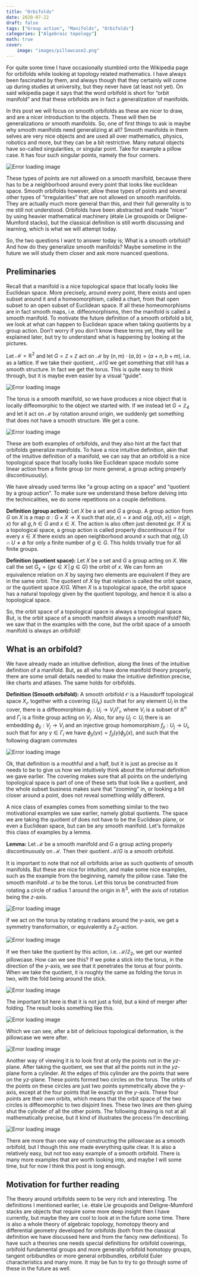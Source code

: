 ```yaml
---
title: "Orbifolds"
date: 2020-07-22
draft: false
tags: ["Group action", "Manifolds", "Orbifolds"]
categories: ["Algebraic topology"]
math: true
cover:
    image: "images/pillowcase2.png"
---
```



For quite some time I have occasionally stumbled onto the Wikipedia page for orbifolds while looking at topology related mathematics. I have always been fascinated by them, and always though that they certainly will come up during studies at university, but they never have (at least not yet). On said wikipedia page it says that the word orbifold is short for “orbit manifold” and that these orbifolds are in fact a generalization of manifolds.

In this post we will focus on smooth orbifolds as these are nicer to draw, and are a nicer introduction to the objects. These will then be generalizations or smooth manifolds. So, one of first things to ask is maybe why smooth manifolds need generalizing at all? Smooth manifolds in them selves are very nice objects and are used all over mathematics, physics, robotics and more, but they can be a bit restrictive. Many natural objects have so-called singularities, or singular point. Take for example a pillow case. It has four such singular points, namely the four corners.

![Error loading image](images/pillowcase_1.png)

These types of points are not allowed on a smooth manifold, because there has to be a neighborhood around every point that looks like euclidean space. Smooth orbifolds however, allow these types of points and several other types of “irregularities” that are not allowed on smooth manifolds. They are actually much more general than this, and their full generality is to me still not understood. Orbifolds have been abstracted and made “nicer” by using heavier mathematical machinery (étale Lie groupoids or Deligne-Mumford stacks), but the classical definition is still worth discussing and learning, which is what we will attempt today.

So, the two questions I want to answer today is; What is a smooth orbifold? And how do they generalize smooth manifolds? Maybe sometime in the future we will study them closer and ask more nuanced questions.

## Preliminaries

Recall that a manifold is a nice topological space that locally looks like Euclidean space. More precisely, around every point, there exists and open subset around it and a homeomorphism, called a chart, from that open subset to an open subset of Euclidean space. If all these homeomorphisms are in fact smooth maps, i.e. diffeomorphisms, then the manifold is called a smooth manifold. To motivate the future definition of a smooth orbifold a bit, we look at what can happen to Euclidean space when taking quotients by a group action. Don’t worry if you don’t know these terms yet, they will be explained later, but try to understand what is happening by looking at the pictures.

Let $\mathcal{M}=\mathbb{R}^2$ and let $G=\mathbb{Z}\times \mathbb{Z}$ act on $\mathcal{M}$ by $(n, m) \cdot (a, b) = (a+n, b+m)$, i.e. as a lattice. If we take their quotient, $\mathcal{M}/G$ we get something that still has a smooth structure. In fact we get the torus. This is quite easy to think through, but it is maybe even easier by a visual “guide”.

![Error loading image](images/torus.png)

The torus is a smooth manifold, so we have produces a nice object that is locally diffeomorphic to the object we started with. If we instead let $G = \mathbb{Z}_4$ and let it act on $\mathcal{M}$ by rotation around origin, we suddenly get something that does not have a smooth structure. We get a cone.

![Error loading image](images/cone.png)

These are both examples of orbifolds, and they also hint at the fact that orbifolds generalize manifolds. To have a nice intuitive definition, akin that of the intuitive definition of a manifold, we can say that an orbifold is a nice topological space that locally looks like Euclidean space modulo some linear action from a finite group (or more general, a group acting properly discontinuously).

We have already used terms like “a group acting on a space” and “quotient by a group action”. To make sure we understand these before delving into the technicalities, we do some repetitions on a couple definitions.

**Definition (group action):** Let $X$ be a set and $G$ a group. A group action from $G$ on $X$ is a map $\alpha : G\times X\rightarrow X$ such that $\alpha (e,x)=x$ and $\alpha (g,\alpha (h,x)) = \alpha (gh,x)$ for all $g,h\in G$ and $x\in X$. The action is also often just denoted $gx$. If $X$ is a topological space, a group action is called properly discontinuous if for every $x\in X$ there exists an open neighborhood around $x$ such that $\alpha (g, U) \cap U \neq \emptyset$ for only a finite number of $g\in G$. This holds trivially true for all finite groups.

**Definition (quotient space):** Let $X$ be a set and $G$ a group acting on $X$. We call the set $G_x = \{ gx\in X \, | \, g\in G\}$ the orbit of $x$. We can form an equivalence relation on $X$ by saying two elements are equivalent if they are in the same orbit. The quotient of $X$ by that relation is called the orbit space, or the quotient space $X/G$. When $X$ is a topological space, the orbit space has a natural topology given by the quotient topology, and hence it is also a topological space.

So, the orbit space of a topological space is always a topological space. But, is the orbit space of a smooth manifold always a smooth manifold? No, we saw that in the examples with the cone, but the orbit space of a smooth manifold is always an orbifold!

## What is an orbifold?

We have already made an intuitive definition, along the lines of the intuitive definition of a manifold. But, as all who have done manifold theory properly, there are some small details needed to make the intuitive definition precise, like charts and atlases. The same holds for orbifolds.

**Definition (Smooth orbifold):** A smooth orbifold $\mathcal{O}$ is a Hausdorff topological space $X_{\mathcal{O}}$ together with a covering $\{U_k\}$ such that for any element $U_i$ in the cover, there is a diffeomorphism $\phi_i: U_i \rightarrow V_i/\Gamma_i$, where $V_i$ is a subset of $\mathbb{R}^n$ and $\Gamma_i$ is a finite group acting on $V_i$. Also, for any $U_j \subset U_i$ there is an embedding $\phi_{ji}: V_j \rightarrow V_i$ and an injective group homomorphism $f_{ji}:U_j\rightarrow U_i$, such that for any $\gamma \in \Gamma_i$ we have $\phi_{ji}(\gamma x) = f_{ji}(\gamma)\phi_{ji}(x)$, and such that the following diagram commutes

![Error loading image](images/orbifold.png)

Ok, that definition is a mouthful and a half, but it is just as precise as it needs to be to give us how we intuitively think about the informal definition we gave earlier. The covering makes sure that all points on the underlying topological space is part of one of these sets that look like a quotient, and the whole subset business makes sure that “zooming” in, or looking a bit closer around a point, does not reveal something wildly different.

A nice class of examples comes from something similar to the two motivational examples we saw earlier, namely global quotients. The space we are taking the quotient of does not have to be the Euclidean plane, or even a Euclidean space, but can be any smooth manifold. Let's formalize this class of examples by a lemma.

**Lemma:** Let $\mathcal{M}$ be a smooth manifold and $G$ a group acting properly discontinuously on $\mathcal{M}$. Then their quotient $\mathcal{M}/G$ is a smooth orbifold.

It is important to note that not all orbifolds arise as such quotients of smooth manifolds. But these are nice for intuition, and make some nice examples, such as the example from the beginning, namely the pillow case. Take the smooth manifold $\mathcal{M}$ to be the torus. Let this torus be constructed from rotating a circle of radius 1 around the origin in $\mathbb{R}^3$, with the axis of rotation being the $z$-axis.

![Error loading image](images/pillowcase.png)

If we act on the torus by rotating $\pi$ radians around the $y$-axis, we get a symmetry transformation, or equivalently a $\mathbb{Z}_2$-action.

![Error loading image](images/pillowcase1.png)

If we then take the quotient by this action, i.e. $\mathcal{M}/ \mathbb{Z}_2$, we get our wanted pillowcase. How can we see this? If we poke a stick into the torus, in the direction of the $y$-axis, we see that it penetrates the torus at four points. When we take the quotient, it is roughly the same as folding the torus in two, with the fold being around the stick.

![Error loading image](images/pillowcase2.png)

The important bit here is that it is not just a fold, but a kind of merger after folding. The result looks something like this.

![Error loading image](images/pillowcase3.png)

Which we can see, after a bit of delicious topological deformation, is the pillowcase we were after.

![Error loading image](images/pillowcase_1.png)

Another way of viewing it is to look first at only the points not in the $yz$-plane. After taking the quotient, we see that all the points not in the $yz$-plane form a cylinder. At the edges of this cylinder are the points that were on the $yz$-plane. These points formed two circles on the torus. The orbits of the points on these circles are just two points symmetrically above the $y$-axis, except at the four points that lie exactly on the $y$-axis. These four points are their own orbits, which means that the orbit space of the two circles is diffeomorphic to two disjoint lines. These two lines are then gluing shut the cylinder of all the other points. The following drawing is not at all mathematically precise, but it kind of illustrates the process I’m describing.

![Error loading image](images/pillowcase4.png)

There are more than one way of constructing the pillowcase as a smooth orbifold, but I though this one made everything quite clear. It is also a relatively easy, but not too easy example of a smooth orbifold. There is many more examples that are worth looking into, and maybe I will some time, but for now I think this post is long enough.

## Motivation for further reading

The theory around orbifolds seem to be very rich and interesting. The definitions I mentioned earlier, i.e. étale Lie groupoids and Deligne-Mumford stacks are objects that require some more deep insight then I have currently, but maybe they are cool to look at in the future some time. There is also a whole theory of algebraic topology, homotopy theory and differential geometry developed for orbifolds (both from the classical definition we have discussed here and from the fancy new definitions). To have such a theories one needs special definitions for orbifold coverings, orbifold fundamental groups and more generally orbifold homotopy groups, tangent orbibundles or more general orbibundles, orbifold Euler characteristics and many more. It may be fun to try to go through some of these in the future as well.